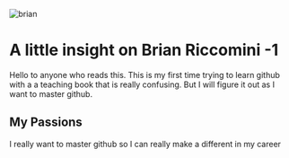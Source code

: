 ![brian](https://github.com/riccbr01/Brians-World/assets/85600646/61292b41-6db6-4ced-8d41-6b87c26bd5f9)
# A little insight on Brian Riccomini -1
Hello to anyone who reads this. This is my first time trying to learn github with a a teaching book that is really confusing. 
But I will figure it out as I want to master github.

## My Passions
I really want to master github so I can really make a different in my career
